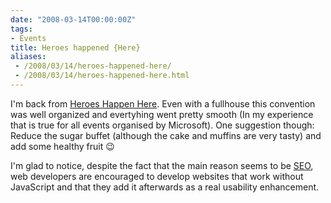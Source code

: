```yaml
---
date: "2008-03-14T00:00:00Z"
tags:
- Events
title: Heroes happened {Here}
aliases:
 - /2008/03/14/heroes-happened-here/
 - /2008/03/14/heroes-happened-here.html
---
```

I'm back from [Heroes Happen Here](http://www.microsoft.com/belux/heroeshappenhere/default.aspx). Even with a fullhouse this convention was well organized and evertyhing went pretty smooth (In my experience that is true for all events organised by Microsoft). One suggestion though: Reduce the sugar buffet (although the cake and muffins are very tasty) and add some healthy fruit 😉

I'm glad to notice, despite the fact that the main reason seems to be [SEO](http://en.wikipedia.org/wiki/Search_engine_optimisation), web developers are encouraged to develop websites that work without JavaScript and that they add it afterwards as a real usability enhancement.
